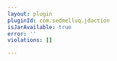 ```yaml
---
layout: plugin
pluginId: com.sedmelluq.jdaction
isJarAvailable: true
error: ''
violations: []

---
```

